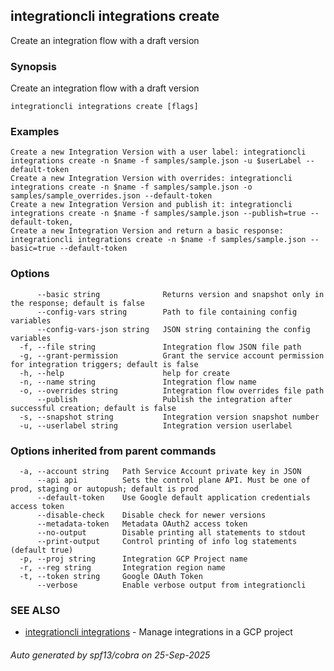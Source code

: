 ## integrationcli integrations create

Create an integration flow with a draft version

### Synopsis

Create an integration flow with a draft version

```
integrationcli integrations create [flags]
```

### Examples

```
Create a new Integration Version with a user label: integrationcli integrations create -n $name -f samples/sample.json -u $userLabel --default-token
Create a new Integration Version with overrides: integrationcli integrations create -n $name -f samples/sample.json -o samples/sample_overrides.json --default-token
Create a new Integration Version and publish it: integrationcli integrations create -n $name -f samples/sample.json --publish=true --default-token,
Create a new Integration Version and return a basic response: integrationcli integrations create -n $name -f samples/sample.json --basic=true --default-token
```

### Options

```
      --basic string              Returns version and snapshot only in the response; default is false
      --config-vars string        Path to file containing config variables
      --config-vars-json string   JSON string containing the config variables
  -f, --file string               Integration flow JSON file path
  -g, --grant-permission          Grant the service account permission for integration triggers; default is false
  -h, --help                      help for create
  -n, --name string               Integration flow name
  -o, --overrides string          Integration flow overrides file path
      --publish                   Publish the integration after successful creation; default is false
  -s, --snapshot string           Integration version snapshot number
  -u, --userlabel string          Integration version userlabel
```

### Options inherited from parent commands

```
  -a, --account string   Path Service Account private key in JSON
      --api api          Sets the control plane API. Must be one of prod, staging or autopush; default is prod
      --default-token    Use Google default application credentials access token
      --disable-check    Disable check for newer versions
      --metadata-token   Metadata OAuth2 access token
      --no-output        Disable printing all statements to stdout
      --print-output     Control printing of info log statements (default true)
  -p, --proj string      Integration GCP Project name
  -r, --reg string       Integration region name
  -t, --token string     Google OAuth Token
      --verbose          Enable verbose output from integrationcli
```

### SEE ALSO

* [integrationcli integrations](integrationcli_integrations.md)	 - Manage integrations in a GCP project

###### Auto generated by spf13/cobra on 25-Sep-2025
